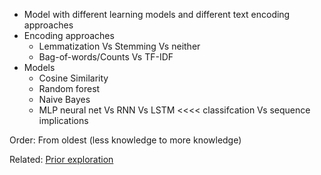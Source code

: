 - Model with different learning models and different text encoding approaches
- Encoding approaches
  - Lemmatization Vs Stemming Vs neither
  - Bag-of-words/Counts Vs TF-IDF 
- Models
  - Cosine Similarity 
  - Random forest 
  - Naive Bayes
  - MLP neural net Vs RNN Vs LSTM <<<< classifcation Vs sequence implications 

Order: From oldest (less knowledge to more knowledge) 

Related: [Prior exploration](https://github.com/bilha-analytics/es_services)
